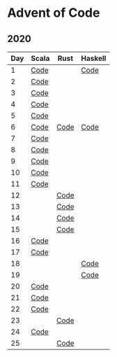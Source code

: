 # Advent of Code

## 2020

| Day | Scala                                            | Rust                                   | Haskell                            |
| --- | ------------------------------------------------ | -------------------------------------- | ---------------------------------- |
|   1 | [Code](2020/scala/src/main/scala/Advent01.scala) |                                        | [Code](2020/haskell/day01/Main.hs) |
|   2 | [Code](2020/scala/src/main/scala/Advent02.scala) |                                        |                                    |
|   3 | [Code](2020/scala/src/main/scala/Advent03.scala) |                                        |                                    |
|   4 | [Code](2020/scala/src/main/scala/Advent04.scala) |                                        |                                    |
|   5 | [Code](2020/scala/src/main/scala/Advent05.scala) |                                        |                                    |  
|   6 | [Code](2020/scala/src/main/scala/Advent06.scala) | [Code](2020/rust/src/bin/advent_06.rs) | [Code](2020/haskell/day06/Main.hs) |
|   7 | [Code](2020/scala/src/main/scala/Advent07.scala) |                                        |                                    |
|   8 | [Code](2020/scala/src/main/scala/Advent08.scala) |                                        |                                    |
|   9 | [Code](2020/scala/src/main/scala/Advent09.scala) |                                        |                                    |
|  10 | [Code](2020/scala/src/main/scala/Advent10.scala) |                                        |                                    |
|  11 | [Code](2020/scala/src/main/scala/Advent11.scala) |                                        |                                    |
|  12 |                                                  | [Code](2020/rust/src/bin/advent_12.rs) |                                    |
|  13 |                                                  | [Code](2020/rust/src/bin/advent_13.rs) |                                    |
|  14 |                                                  | [Code](2020/rust/src/bin/advent_14.rs) |                                    |
|  15 |                                                  | [Code](2020/rust/src/bin/advent_15.rs) |                                    |
|  16 | [Code](2020/scala/src/main/scala/Advent16.scala) |                                        |                                    |
|  17 | [Code](2020/scala/src/main/scala/Advent17.scala) |                                        |                                    |
|  18 |                                                  |                                        | [Code](2020/haskell/day18/Main.hs) |
|  19 |                                                  |                                        | [Code](2020/haskell/day19/Main.hs) |
|  20 | [Code](2020/scala/src/main/scala/Advent20.scala) |                                        |                                    |
|  21 | [Code](2020/scala/src/main/scala/Advent21.scala) |                                        |                                    |
|  22 | [Code](2020/scala/src/main/scala/Advent22.scala) |                                        |                                    |
|  23 |                                                  | [Code](2020/rust/src/bin/advent_23.rs) |                                    |
|  24 | [Code](2020/scala/src/main/scala/Advent24.scala) |                                        |                                    |
|  25 |                                                  | [Code](2020/rust/src/bin/advent_25.rs) |                                    |
